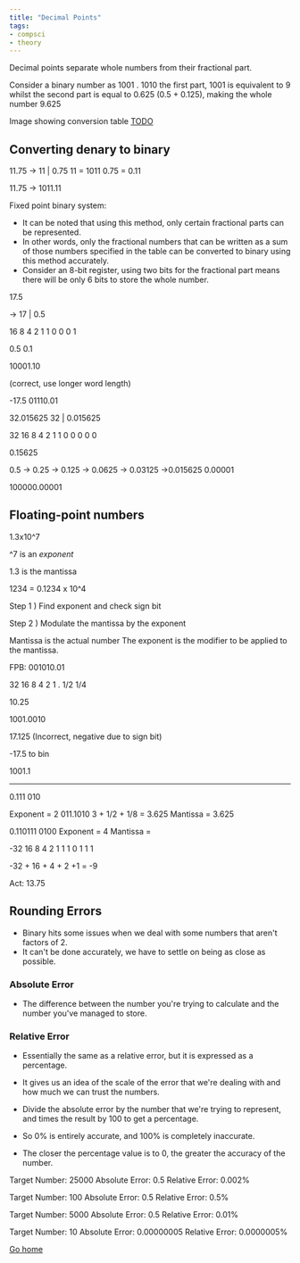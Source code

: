 ```yaml
---
title: "Decimal Points"
tags:
- compsci
- theory
---
```


Decimal points separate whole numbers from their fractional part.

Consider a binary number as 1001 . 1010
the first part, 1001 is equivalent to 9 
whilst the second part is equal to 0.625 (0.5 + 0.125), making the whole number 9.625

Image showing conversion table
[TODO]()

## Converting denary to binary

11.75 -> 11 | 0.75
11 = 1011
0.75 = 0.11

11.75 -> 1011.11



Fixed point binary system:


- It can be noted that using this method, only certain fractional parts can be represented.
- In other words, only the fractional numbers that can be written as a sum of those numbers specified in the table can be converted to binary using this method accurately.
- Consider an 8-bit register, using two bits for the fractional part means there will be only 6 bits to store the whole number. 


17.5

-> 17 | 0.5

16 8 4 2 1 
1  0 0 0 1

0.5
0.1

10001.10

(correct, use longer word length)

-17.5 
01110.01


32.015625
32 | 0.015625

32 16 8 4 2 1
1      0 0 0 0 0

0.15625

0.5 -> 0.25 -> 0.125 -> 0.0625 -> 0.03125 ->0.015625
0.00001

100000.00001

## Floating-point numbers

1.3x10^7

^7 is an *exponent*

1.3 is the mantissa


1234 = 0.1234 x 10^4


Step 1 ) Find exponent and check sign bit

Step 2 ) Modulate the mantissa by the exponent


Mantissa is the actual number
The exponent is the modifier to be applied to the mantissa.

FPB: 001010.01

  32 16 8 4  2 1 . 1/2 1/4

10.25

1001.0010

17.125
	(Incorrect, negative due to sign bit)

-17.5 to bin

1001.1

---

0.111 010

Exponent = 2
011.1010
3 + 1/2 + 1/8 = 3.625
Mantissa = 3.625

0.110111 0100
Exponent = 4
Mantissa = 

-32 16 8 4 2 1
1       1   0 1 1 1

-32 + 16 + 4 + 2 +1 = -9 

Act: 13.75

## Rounding Errors
- Binary hits some issues when we deal with some numbers that aren't factors of 2.
- It can't be done accurately, we have to settle on being as close as possible.

### Absolute Error
- The difference between the number you're trying to calculate and the number you've managed to store.

### Relative Error
- Essentially the same as a relative error, but it is expressed as a percentage.
- It gives us an idea of the scale of the error that we're dealing with and how much we can trust the numbers.

- Divide the absolute error by the number that we're trying to represent, and times the result by 100 to get a percentage.
- So 0% is entirely accurate, and 100% is completely inaccurate.
- The closer the percentage value is to 0, the greater the accuracy of the number.



Target Number: 25000
Absolute Error: 0.5
Relative Error: 0.002%

Target Number: 100
Absolute Error: 0.5
Relative Error: 0.5%

Target Number: 5000
Absolute Error: 0.5
Relative Error: 0.01%

Target Number: 10
Absolute Error: 0.00000005
Relative Error: 0.0000005%




[Go home](/)